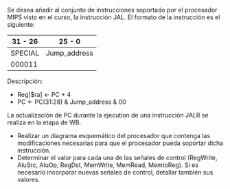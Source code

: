 Se desea añadir al conjunto de instrucciones soportado por el procesador MIPS visto en
el curso, la instrucción JAL. El formato de la instrucción es el siguiente:  

| 31 - 26 | 25 - 0                      |
|---------|-----------------------------|
| SPECIAL |        Jump_address         |
| 000011  |                             |

Descripción:  
- Reg[$ra] ← PC + 4  
- PC ← PC(31:28) & Jump_address & 00  

La actualización de PC durante la ejecution de una instrucción JALR se realiza en la etapa de
WB.

- Realizar un diagrama esquemático del procesador que contenga las modificaciones
necesarias para que el procesador pueda soportar dicha instrucción.
- Determinar el valor para cada una de las señales de control (RegWrite, AluSrc,
AluOp, RegDst, MemWrite, MemRead, MemtoReg). Si es necesario incorporar
nuevas señales de control, detallar también sus valores.